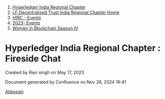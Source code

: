 1. [Hyperledger India Regional Chapter](index.html)
2. [LF Decentralized Trust India Regional Chapter Home](LF-Decentralized-Trust-India-Regional-Chapter-Home_19169282.html)
3. [HIRC - Events](HIRC---Events_19169346.html)
4. [2023- Events](2023--Events_19170522.html)
5. [Women in Blockchain Season IV](Women-in-Blockchain-Season-IV_19170592.html)

# Hyperledger India Regional Chapter : Fireside Chat

Created by Ravi singh on May 17, 2023

Document generated by Confluence on Nov 26, 2024 16:41

[Atlassian](http://www.atlassian.com/)
